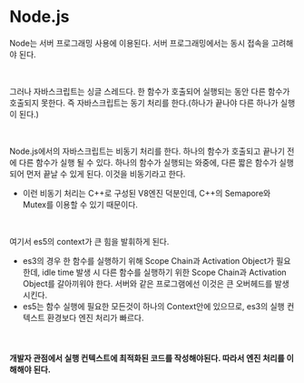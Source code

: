 # Node.js

Node는 서버 프로그래밍 사용에 이용된다. 서버 프로그래밍에서는 동시 접속을 고려해야 된다.

<br>

그러나 자바스크립트는 싱글 스레드다. 한 함수가 호출되어 실행되는 동안 다른 함수가 호출되지 못한다. 즉 자바스크립트는 동기 처리를 한다.(하나가 끝나야 다른 하나가 실행이 된다.)

<br>

Node.js에서의 자바스크립트는 비동기 처리를 한다. 하나의 함수가 호출되고 끝나기 전에 다른 함수가 실행 될 수 있다. 하나의 함수가 실행되는 와중에, 다른 짧은 함수가 실행되어 먼저 끝날 수 있게 된다. 이것을 비동기라고 한다.

- 이런 비동기 처리는 C++로 구성된 V8엔진 덕분인데, C++의 Semapore와 Mutex를 이용할 수 있기 때문이다.

<br>

여기서 es5의 context가 큰 힘을 발휘하게 된다.

- es3의 경우 한 함수를 실행하기 위해 Scope Chain과 Activation Object가 필요한데, idle time 발생 시 다른 함수를 실행하기 위한 Scope Chain과 Activation Object를 갈아끼워야 한다. 서버와 같은 프로그램에선 이것은 큰 오버헤드를 발생시킨다.
- es5는 함수 실행에 필요한 모든것이 하나의 Context안에 있으므로, es3의 실행 컨텍스트 환경보다 엔진 처리가 빠르다.

<br>

#### 개발자 관점에서 실행 컨텍스트에 최적화된 코드를 작성해야된다. 따라서 엔진 처리를 이해해야 된다.
